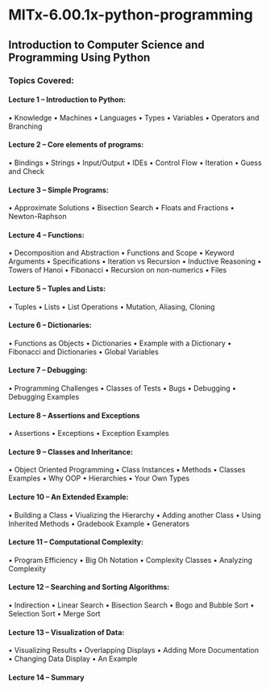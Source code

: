 # MITx-6.00.1x-python-programming

## Introduction to Computer Science and Programming Using Python

### Topics Covered:
#### Lecture 1 – Introduction to Python:
• Knowledge
• Machines
• Languages
• Types
• Variables
• Operators and Branching
#### Lecture 2 – Core elements of programs:
• Bindings
• Strings
• Input/Output
• IDEs
• Control Flow
• Iteration
• Guess and Check
#### Lecture 3 – Simple Programs:
• Approximate Solutions
• Bisection Search
• Floats and Fractions
• Newton-Raphson
#### Lecture 4 – Functions:
• Decomposition and Abstraction
• Functions and Scope
• Keyword Arguments
• Specifications
• Iteration vs Recursion
• Inductive Reasoning
• Towers of Hanoi
• Fibonacci
• Recursion on non-numerics
• Files
#### Lecture 5 – Tuples and Lists:
• Tuples
• Lists
• List Operations
• Mutation, Aliasing, Cloning
#### Lecture 6 – Dictionaries:
• Functions as Objects
• Dictionaries
• Example with a Dictionary
• Fibonacci and Dictionaries
• Global Variables
#### Lecture 7 – Debugging:
• Programming Challenges
• Classes of Tests
• Bugs
• Debugging
• Debugging Examples
#### Lecture 8 – Assertions and Exceptions
• Assertions
• Exceptions
• Exception Examples
#### Lecture 9 – Classes and Inheritance:
• Object Oriented Programming
• Class Instances
• Methods
• Classes Examples
• Why OOP
• Hierarchies
• Your Own Types
#### Lecture 10 – An Extended Example:
• Building a Class
• Viualizing the Hierarchy
• Adding another Class
• Using Inherited Methods
• Gradebook Example
• Generators
#### Lecture 11 – Computational Complexity:
• Program Efficiency
• Big Oh Notation
• Complexity Classes
• Analyzing Complexity
#### Lecture 12 – Searching and Sorting Algorithms:
• Indirection
• Linear Search
• Bisection Search
• Bogo and Bubble Sort
• Selection Sort
• Merge Sort
#### Lecture 13 – Visualization of Data:
• Visualizing Results
• Overlapping Displays
• Adding More Documentation
• Changing Data Display
• An Example
#### Lecture 14 – Summary
